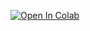 

[![Open In Colab](https://colab.research.google.com/assets/colab-badge.svg)](https://github.com/JuanCruzC97/ml-stuff)